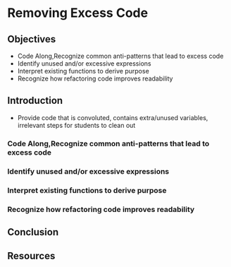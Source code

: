 # Removing Excess Code

## Objectives

- Code Along,Recognize common anti-patterns that lead to excess code
- Identify unused and/or excessive expressions
- Interpret existing functions to derive purpose
- Recognize how refactoring code improves readability

## Introduction

- Provide code that is convoluted, contains extra/unused variables, irrelevant steps for students to clean out

### Code Along,Recognize common anti-patterns that lead to excess code

### Identify unused and/or excessive expressions

### Interpret existing functions to derive purpose

### Recognize how refactoring code improves readability

## Conclusion

## Resources
